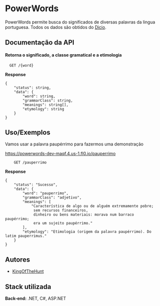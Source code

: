 
# PowerWords

PowerWords permite busca do significados de diversas palavras da lingua portuguesa. Todos os dados são obtidos do [Dicio](https://www.dicio.com.br/).


## Documentação da API

#### Retorna o significado, a classe gramatical e a etimologia

```http
  GET /{word}
```

****Response****
```
{
    "status": string,
    "data": {
        "word": string,
        "grammarClass": string,
        "meanings": string[],
        "etymology": string
    }
}
```




## Uso/Exemplos

Vamos usar a palavra paupérrimo para fazermos uma demonstração


https://powerwords-dev-maqf.4.us-1.fl0.io/pauperrimo
```http
    GET /pauperrimo
```

****Response****
```
{
    "status": "Sucesso",
    "data": {
        "word": "pauperrimo",
        "grammarClass": "adjetivo",
        "meanings": [
            "Característica de algo ou de alguém extremamente pobre;
             sem recursos financeiros, 
             dinheiro ou bens materiais: morava num barraco paupérrimo;
             era um sujeito paupérrimo."
        ],
        "etymology": "Etimologia (origem da palavra paupérrimo). Do latim pauperrimus."
    }
}
```


## Autores

- [KingOfTheHunt](https://github.com/KingOfTheHunt)


## Stack utilizada

**Back-end:** .NET, C#, ASP.NET 

